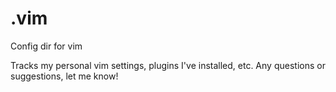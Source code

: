 # .vim
Config dir for vim

Tracks my personal vim settings, plugins I've installed, etc.
Any questions or suggestions, let me know!
